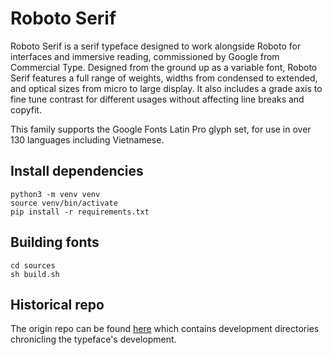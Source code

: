 # Roboto Serif

Roboto Serif is a serif typeface designed to work alongside Roboto for interfaces and immersive reading, commissioned by Google from Commercial Type. Designed from the ground up as a variable font, Roboto Serif features a full range of weights, widths from condensed to extended, and optical sizes from micro to large display. It also includes a grade axis to fine tune contrast for different usages without affecting line breaks and copyfit.

This family supports the Google Fonts Latin Pro glyph set, for use in over 130 languages including Vietnamese.


## Install dependencies

```
python3 -m venv venv
source venv/bin/activate
pip install -r requirements.txt
```

## Building fonts

```
cd sources
sh build.sh
```


## Historical repo

The origin repo can be found [here](https://github.com/CommercialType/RobotoSerif) which contains development directories chronicling the typeface's development.
